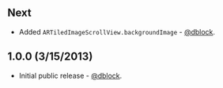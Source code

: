 ## Next

* Added `ARTiledImageScrollView.backgroundImage` - [@dblock](https://github.com/dblock).

## 1.0.0 (3/15/2013)

* Initial public release - [@dblock](https://github.com/dblock).
